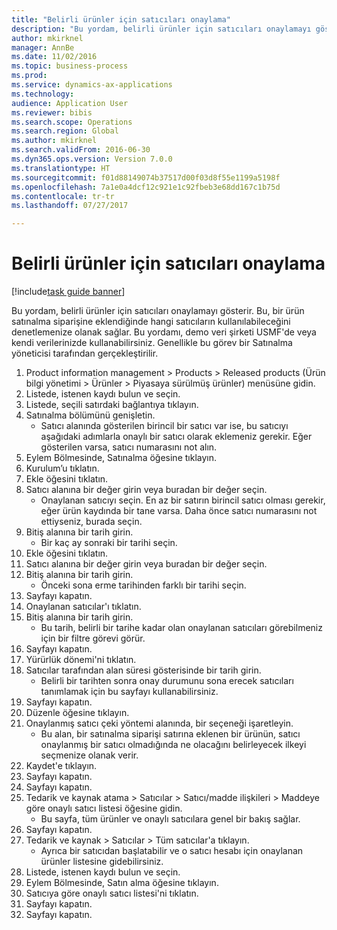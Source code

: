 ```yaml
--- 
title: "Belirli ürünler için satıcıları onaylama"
description: "Bu yordam, belirli ürünler için satıcıları onaylamayı gösterir."
author: mkirknel
manager: AnnBe
ms.date: 11/02/2016
ms.topic: business-process
ms.prod: 
ms.service: dynamics-ax-applications
ms.technology: 
audience: Application User
ms.reviewer: bibis
ms.search.scope: Operations
ms.search.region: Global
ms.author: mkirknel
ms.search.validFrom: 2016-06-30
ms.dyn365.ops.version: Version 7.0.0
ms.translationtype: HT
ms.sourcegitcommit: f01d88149074b37517d00f03d8f55e1199a5198f
ms.openlocfilehash: 7a1e0a4dcf12c921e1c92fbeb3e68dd167c1b75d
ms.contentlocale: tr-tr
ms.lasthandoff: 07/27/2017

---
```

# <a name="approve-vendors-for-specific-products"></a>Belirli ürünler için satıcıları onaylama

[!include[task guide banner](../../includes/task-guide-banner.md)]

Bu yordam, belirli ürünler için satıcıları onaylamayı gösterir. Bu, bir ürün satınalma siparişine eklendiğinde hangi satıcıların kullanılabileceğini denetlemenize olanak sağlar. Bu yordamı, demo veri şirketi USMF'de veya kendi verilerinizde kullanabilirsiniz. Genellikle bu görev bir Satınalma yöneticisi tarafından gerçekleştirilir.

1. Product information management > Products > Released products (Ürün bilgi yönetimi > Ürünler > Piyasaya sürülmüş ürünler) menüsüne gidin.
2. Listede, istenen kaydı bulun ve seçin.
3. Listede, seçili satırdaki bağlantıya tıklayın.
4. Satınalma bölümünü genişletin.
    * Satıcı alanında gösterilen birincil bir satıcı var ise, bu satıcıyı aşağıdaki adımlarla onaylı bir satıcı olarak eklemeniz gerekir. Eğer gösterilen varsa, satıcı numarasını not alın.  
5. Eylem Bölmesinde, Satınalma öğesine tıklayın.
6. Kurulum’u tıklatın.
7. Ekle öğesini tıklatın.
8. Satıcı alanına bir değer girin veya buradan bir değer seçin.
    * Onaylanan satıcıyı seçin. En az bir satırın birincil satıcı olması gerekir, eğer ürün kaydında bir tane varsa. Daha önce satıcı numarasını not ettiyseniz, burada seçin.  
9. Bitiş alanına bir tarih girin.
    * Bir kaç ay sonraki bir tarihi seçin.  
10. Ekle öğesini tıklatın.
11. Satıcı alanına bir değer girin veya buradan bir değer seçin.
12. Bitiş alanına bir tarih girin.
    * Önceki sona erme tarihinden farklı bir tarihi seçin.  
13. Sayfayı kapatın.
14. Onaylanan satıcılar'ı tıklatın.
15. Bitiş alanına bir tarih girin.
    * Bu tarih, belirli bir tarihe kadar olan onaylanan satıcıları görebilmeniz için bir filtre görevi görür.  
16. Sayfayı kapatın.
17. Yürürlük dönemi'ni tıklatın.
18. Satıcılar tarafından alan süresi gösterisinde bir tarih girin.
    * Belirli bir tarihten sonra onay durumunu sona erecek satıcıları tanımlamak için bu sayfayı kullanabilirsiniz.  
19. Sayfayı kapatın.
20. Düzenle öğesine tıklayın.
21. Onaylanmış satıcı çeki yöntemi alanında, bir seçeneği işaretleyin.
    * Bu alan, bir satınalma siparişi satırına eklenen bir ürünün, satıcı onaylanmış bir satıcı olmadığında ne olacağını belirleyecek ilkeyi seçmenize olanak verir.  
22. Kaydet'e tıklayın.
23. Sayfayı kapatın.
24. Sayfayı kapatın.
25. Tedarik ve kaynak atama > Satıcılar > Satıcı/madde ilişkileri > Maddeye göre onaylı satıcı listesi öğesine gidin.
    * Bu sayfa, tüm ürünler ve onaylı satıcılara genel bir bakış sağlar.  
26. Sayfayı kapatın.
27. Tedarik ve kaynak > Satıcılar > Tüm satıcılar'a tıklayın.
    * Ayrıca bir satıcıdan başlatabilir ve o satıcı hesabı için onaylanan ürünler listesine gidebilirsiniz.  
28. Listede, istenen kaydı bulun ve seçin.
29. Eylem Bölmesinde, Satın alma öğesine tıklayın.
30. Satıcıya göre onaylı satıcı listesi'ni tıklatın.
31. Sayfayı kapatın.
32. Sayfayı kapatın.


